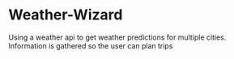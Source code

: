 # Weather-Wizard
Using a weather api to get weather predictions for multiple cities. Information is gathered so the user can plan trips
